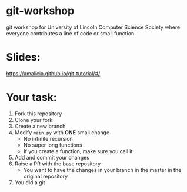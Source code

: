 # git-workshop
git workshop for University of Lincoln Computer Science Society where everyone contributes a line of code or small function

# Slides:
https://amalicia.github.io/git-tutorial/#/

# Your task:
1. Fork this repository
2. Clone your fork
3. Create a new branch
4. Modify `main.py` with **ONE** small change
    - No infinite recursion
    - No super long functions
    - If you create a function, make sure you call it
5. Add and commit your changes
6. Raise a PR with the base repository
    - You want to have the changes in your branch in the master in the original repository
7. You did a git
